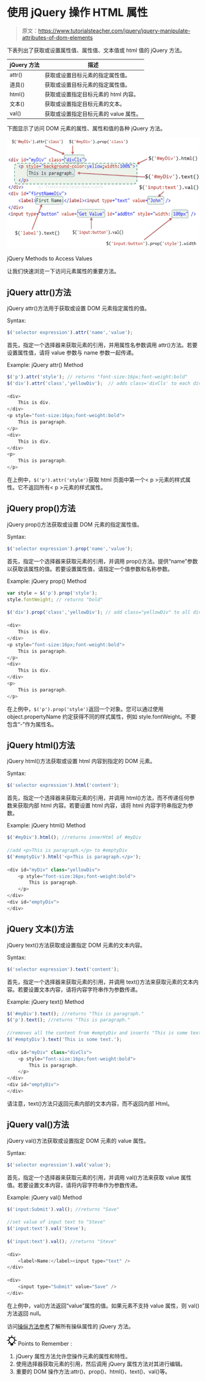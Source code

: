 # 使用 jQuery 操作 HTML 属性

> 原文：<https://www.tutorialsteacher.com/jquery/jquery-manipulate-attributes-of-dom-elements>

下表列出了获取或设置属性值、属性值、文本值或 html 值的 jQuery 方法。

| jQuery 方法 | 描述 |
| --- | --- |
| attr() | 获取或设置目标元素的指定属性值。 |
| 道具() | 获取或设置目标元素的指定属性值。 |
| html() | 获取或设置指定目标元素的 html 内容。 |
| 文本() | 获取或设置指定目标元素的文本。 |
| val() | 获取或设置指定目标元素的 value 属性。 |

下图显示了访问 DOM 元素的属性、属性和值的各种 jQuery 方法。

![](img/6e67f0162d2e68e49eb658aa12c66b90.png)

jQuery Methods to Access Values



让我们快速浏览一下访问元素属性的重要方法。

## jQuery attr()方法

jQuery attr()方法用于获取或设置 DOM 元素指定属性的值。

Syntax:

```js
$('selector expression').attr('name','value');

```

首先，指定一个选择器来获取元素的引用，并用属性名参数调用 attr()方法。若要设置属性值，请将 value 参数与 name 参数一起传递。

Example: jQuery attr() Method

```js
$('p').attr('style'); // returns "font-size:16px;font-weight:bold" 
$('div').attr('class','yellowDiv');  // adds class='divCls' to each div element

<div>
    This is div.
</div>
<p style="font-size:16px;font-weight:bold">
    This is paragraph.
</p>
<div>
    This is div.
</div>
<p>
    This is paragraph.
</p>
```

在上例中，`$('p').attr('style')`获取 html 页面中第一个< p >元素的样式属性。它不返回所有< p >元素的样式属性。

## jQuery prop()方法

jQuery prop()方法获取或设置 DOM 元素的指定属性值。

Syntax:

```js
$('selector expression').prop('name','value');

```

首先，指定一个选择器来获取元素的引用，并调用 prop()方法。提供“name”参数以获取该属性的值。若要设置属性值，请指定一个值参数和名称参数。

Example: jQuery prop() Method

```js
var style = $('p').prop('style');
style.fontWeight; // returns "bold" 

$('div').prop('class','yellowDiv'); // add class="yellowDiv" to all div elements

<div>
    This is div.
</div>
<p style="font-size:16px;font-weight:bold">
    This is paragraph.
</p>
<div>
    This is div.
</div>
<p>
    This is paragraph.
</p>
```

在上例中，`$('p').prop('style')`返回一个对象。您可以通过使用 object.propertyName 约定获得不同的样式属性，例如 style.fontWeight。不要包含“-”作为属性名。

## jQuery html()方法

jQuery html()方法获取或设置 html 内容到指定的 DOM 元素。

Syntax:

```js
$('selector expression').html('content');
```

首先，指定一个选择器来获取元素的引用，并调用 html()方法，而不传递任何参数来获取内部 html 内容。若要设置 html 内容，请将 html 内容字符串指定为参数。

Example: jQuery html() Method

```js
$('#myDiv').html(); //returns innerHtml of #myDiv

//add <p>This is paragraph.</p> to #emptyDiv
$('#emptyDiv').html('<p>This is paragraph.</p>');

<div id="myDiv" class="yellowDiv">
    <p style="font-size:16px;font-weight:bold">
        This is paragraph.
    </p>
</div>
<div id="emptyDiv">
</div>
```

## jQuery 文本()方法

jQuery text()方法获取或设置指定 DOM 元素的文本内容。

Syntax:

```js
$('selector expression').text('content');
```

首先，指定一个选择器来获取元素的引用，并调用 text()方法来获取元素的文本内容。若要设置文本内容，请将内容字符串作为参数传递。

Example: jQuery text() Method

```js
$('#myDiv').text(); //returns "This is paragraph."
$('p').text(); //returns "This is paragraph."

//removes all the content from #emptyDiv and inserts "This is some text." to it
$('#emptyDiv').text('This is some text.');

<div id="myDiv" class="divCls">
    <p style="font-size:16px;font-weight:bold">
        This is paragraph.
    </p>
</div>
<div id="emptyDiv">
</div>
```

请注意，text()方法只返回元素内部的文本内容，而不返回内部 Html。

## jQuery val()方法

jQuery val()方法获取或设置指定 DOM 元素的 value 属性。

Syntax:

```js
$('selector expression').val('value');
```

首先，指定一个选择器来获取元素的引用，并调用 val()方法来获取 value 属性值。若要设置文本内容，请将内容字符串作为参数传递。

Example: jQuery val() Method

```js
$('input:Submit').val(); //returns "Save"

//set value of input text to "Steve"
$('input:text').val('Steve');

$('input:text').val(); //returns "Steve"

<div>
    <label>Name:</label><input type="text" />
</div>

<div>
    <input type="Submit" value="Save" />
</div>
```

在上例中，val()方法返回“value”属性的值。如果元素不支持 value 属性，则 val()方法返回 null。

访问[操纵方法参考](/jquery/jquery-dom-methods-reference)了解所有操纵属性的 jQuery 方法。

![](img/85db52f5404f0c468e1b194aa487d6a1.png)  Points to Remember :

1.  jQuery 属性方法允许您操作元素的属性和特性。
2.  使用选择器获取元素的引用，然后调用 jQuery 属性方法对其进行编辑。
3.  重要的 DOM 操作方法:attr()、prop()、html()、text()、val()等。